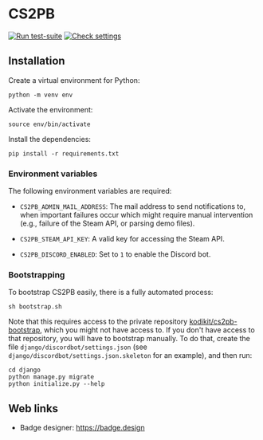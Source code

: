 # CS2PB

[![Run test-suite](https://github.com/kodikit/cs2pb/actions/workflows/django-tests.yaml/badge.svg)](https://github.com/kodikit/cs2pb/actions/workflows/django-tests.yaml)
[![Check settings](https://github.com/kodikit/cs2pb/actions/workflows/check-settings.yaml/badge.svg)](https://github.com/kodikit/cs2pb/actions/workflows/check-settings.yaml)

## Installation

Create a virtual environment for Python:
```
python -m venv env
```

Activate the environment:
```
source env/bin/activate
```

Install the dependencies:
```
pip install -r requirements.txt
```

### Environment variables

The following environment variables are required:

- `CS2PB_ADMIN_MAIL_ADDRESS`: The mail address to send notifications to, when important failures occur which might require manual intervention (e.g., failure of the Steam API, or parsing demo files).

- `CS2PB_STEAM_API_KEY`: A valid key for accessing the Steam API.

- `CS2PB_DISCORD_ENABLED`: Set to `1` to enable the Discord bot.

### Bootstrapping

To bootstrap CS2PB easily, there is a fully automated process:
```
sh bootstrap.sh
```
Note that this requires access to the private repository [kodikit/cs2pb-bootstrap](https://github.com/kodikit/cs2pb-bootstrap), which you might not have access to. If you don't have access to that repository, you will have to bootstrap manually. To do that, create the file `django/discordbot/settings.json` (see `django/discordbot/settings.json.skeleton` for an example), and then run:
```
cd django
python manage.py migrate
python initialize.py --help
```

## Web links

- Badge designer: <https://badge.design>
